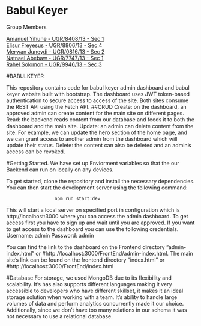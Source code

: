 # Babul Keyer

Group Members

[Amanuel Yihune  - UGR/8408/13 - Sec 1](https://github.com/amanyih) <br/>
[Elisur Freyesus - UGR/8806/13 - Sec 4](https://github.com/elizura) <br/>
[Merwan Juneydi  - UGR/0816/13 - Sec 2](https://github.com/Merwan-J) <br/>
[Natnael Abebaw  - UGR/7747/13 - Sec 1](https://github.com/natttygoog) <br/>
[Rahel Solomon   - UGR/9946/13 - Sec 3](https://github.com/ritasol) <br/>



#BABULKEYER

This repository contains code for babul keyer admin dashboard and babul keyer website built with bootstrap. The dashboard uses JWT token-based authentication to secure access to access of the site. Both sites consume the REST API using the Fetch API.
##CRUD
Create: on the dashboard, an approved admin can create content for the main site on different pages.
Read: the backend reads content from our database and feeds it to both the dashboard and the main site.
Update: an admin can delete content from the site. For example, we can update the hero section of the home page, and we can grant access to another admin from the dashboard which will update their status.
Delete: the content can also be deleted and an admin’s access can be revoked.

#Getting Started.
We have set up Enviorment variables so that the our Backend can run on locally on any devices. 

To get started, clone the repository and install the necessary dependencies. You can then start the development server using the following command:
                      
                      npm run start:dev

This will start a local server on specified port in configuration which is http://localhost:3000 where you can access the admin dashboard.
To get access first you have to sign up and wait until you are approved. If you want to get access to the dashboard you can use the following credentials.
	Username: admin
	Password: admin

You can find the link to the dashboard on the Frontend directory “admin-index.html” or #http://localhost:3000/FrontEnd/admin-index.html.
The main site’s link can be found on the frontend directory “index.html” or #http://localhost:3000/FrontEnd/index.html

#Database
For storage, we used MongoDB due to its flexibility and scalability. It’s has also supports different languages making it very accessible to developers who have different skillset, it makes it an ideal storage solution when working with a team. It’s ability to handle large volumes of data and perform analytics concurrently made it our choice. Additionally, since we don’t have too many relations in our schema it was not necessary to use a relational database.

